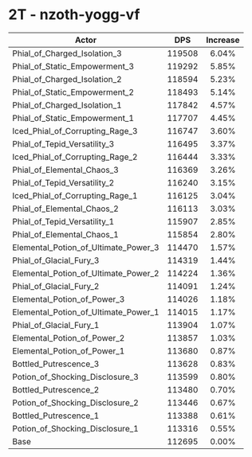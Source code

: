 # 2T - nzoth-yogg-vf
| Actor | DPS | Increase |
|---|:---:|:---:|
|Phial_of_Charged_Isolation_3|119508|6.04%|
|Phial_of_Static_Empowerment_3|119292|5.85%|
|Phial_of_Charged_Isolation_2|118594|5.23%|
|Phial_of_Static_Empowerment_2|118493|5.14%|
|Phial_of_Charged_Isolation_1|117842|4.57%|
|Phial_of_Static_Empowerment_1|117707|4.45%|
|Iced_Phial_of_Corrupting_Rage_3|116747|3.60%|
|Phial_of_Tepid_Versatility_3|116495|3.37%|
|Iced_Phial_of_Corrupting_Rage_2|116444|3.33%|
|Phial_of_Elemental_Chaos_3|116369|3.26%|
|Phial_of_Tepid_Versatility_2|116240|3.15%|
|Iced_Phial_of_Corrupting_Rage_1|116125|3.04%|
|Phial_of_Elemental_Chaos_2|116113|3.03%|
|Phial_of_Tepid_Versatility_1|115907|2.85%|
|Phial_of_Elemental_Chaos_1|115854|2.80%|
|Elemental_Potion_of_Ultimate_Power_3|114470|1.57%|
|Phial_of_Glacial_Fury_3|114319|1.44%|
|Elemental_Potion_of_Ultimate_Power_2|114224|1.36%|
|Phial_of_Glacial_Fury_2|114091|1.24%|
|Elemental_Potion_of_Power_3|114026|1.18%|
|Elemental_Potion_of_Ultimate_Power_1|114015|1.17%|
|Phial_of_Glacial_Fury_1|113904|1.07%|
|Elemental_Potion_of_Power_2|113857|1.03%|
|Elemental_Potion_of_Power_1|113680|0.87%|
|Bottled_Putrescence_3|113628|0.83%|
|Potion_of_Shocking_Disclosure_3|113599|0.80%|
|Bottled_Putrescence_2|113480|0.70%|
|Potion_of_Shocking_Disclosure_2|113446|0.67%|
|Bottled_Putrescence_1|113388|0.61%|
|Potion_of_Shocking_Disclosure_1|113316|0.55%|
|Base|112695|0.00%|
